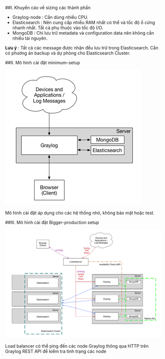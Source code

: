 ##I. Khuyến cáo về sizing các thành phần
 - Graylog-node : Cần dùng nhiều CPU. 
 - Elasticsearch : Nên cung cấp nhiều RAM nhất có thể và tốc độ ổ cứng nhanh nhất. Tất cả phụ thuộc vào tốc độ I/O.
 - MongoDB : Chỉ lưu trữ metadata và configuration data nên không cần nhiều tài nguyên.

**Lưu ý** : Tất cả các message được nhận đều lưu trữ trong Elasticsearch. Cần có phương án backup và dự phòng cho Elasticsearch Cluster.

##II. Mô hình cài đặt minimum-setup 

![graylog](/images/small-architecture.png)

Mô hình cài đặt áp dụng cho các hệ thống nhỏ, không bảo mật hoặc test.

##III. Mô hình cài đặt Bigger-production setup

![graylog](/images/bigger-architecture.png)

Load balancer có thể ping đến các node Graylog thông qua HTTP trên Graylog REST API để kiểm tra tình trạng các node